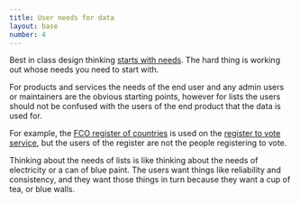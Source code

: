 ```yaml
---
title: User needs for data
layout: base
number: 4
---
```


Best in class design thinking [starts with needs](https://web.archive.org/web/20140628221103/https://www.gov.uk/design-principles). The hard thing is working out whose needs you need to start with.

For products and services the needs of the end user and any admin users or maintainers are the obvious starting points, however for lists the users should not be confused with the users of the end product that the data is used for.

For example, the [FCO register of countries](https://country.register.gov.uk/) is used on the [register to vote service](https://www.gov.uk/register-to-vote), but the users of the register are not the people registering to vote.

Thinking about the needs of lists is like thinking about the needs of electricity or a can of blue paint. The users want things like reliability and consistency, and they want those things in turn because they want a cup of tea, or blue walls.
